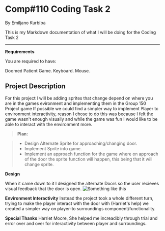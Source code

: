 Comp#110 Coding Task 2 
===================
By Emiljano Kurbiba

This is my Markdown documentation of what I will be doing for the Coding Task 2

----------

**Requirements**

You are required to have:

Doomed Patient Game.
Keyboard.
Mouse.


Project Description
-------------

For this project I will be adding sprites that change depend on where you are in the games evironment and implementing them in the Group 150 Project game If possible we could find a simpler way to implement Player to environment interactivity, reason I chose to do this was because I felt the game wasn't enough visually and while the game was fun I would like to be able to interact with the environment more.

> **Plan:**

> - Design Alternate Sprite for approaching/changing door.
> - Implement Sprite into game.
> - Implement an approach function for the game where on approach of the door the sprite function will happen, this being that it will change sprite.


**Design**

When it came down to it I designed the alternate Doors so the user recieves visual feedback that the door is open.
![Something like this](https://i.imgsafe.org/d2bbd94919.jpg "This is the design")


**Environment Interactivity**
Instead the project took a whole different turn, trying to make the player interact with the door with (Harriet's help) we created a simpler way on player-to surroundings component/functionality. 

**Special Thanks**
Harriet Moore, She helped me increadibly through trial and error over and over for interactivity between player and surroundings.